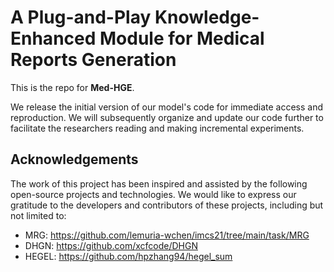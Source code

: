 # A Plug-and-Play Knowledge-Enhanced Module for Medical Reports Generation

This is the repo for **Med-HGE**.  

  
We release the initial version of our model's code for immediate access and reproduction. We will subsequently organize and update our code further to facilitate the researchers reading and making incremental experiments.  



## Acknowledgements

The work of this project has been inspired and assisted by the following open-source projects and technologies. We would like to express our gratitude to the developers and contributors of these projects, including but not limited to:

* MRG: https://github.com/lemuria-wchen/imcs21/tree/main/task/MRG
* DHGN: https://github.com/xcfcode/DHGN
* HEGEL: https://github.com/hpzhang94/hegel_sum
